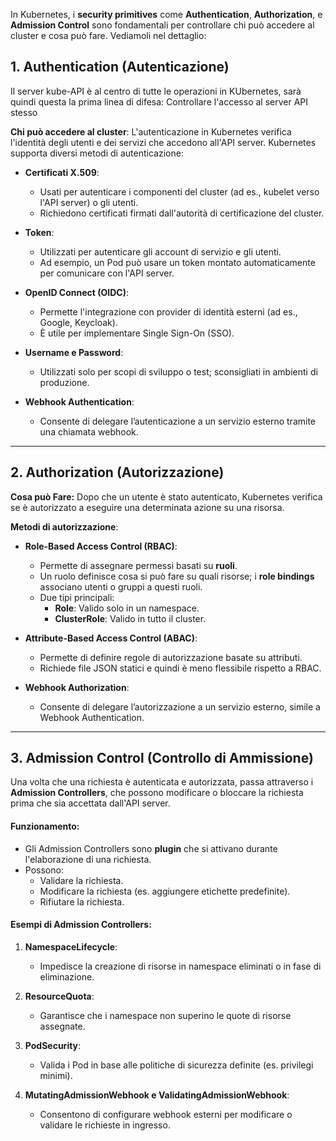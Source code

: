 In Kubernetes, i **security primitives** come **Authentication**, **Authorization**, e **Admission Control** sono fondamentali per controllare chi può accedere al cluster e cosa può fare. Vediamoli nel dettaglio:

## 1. Authentication (Autenticazione)
Il server kube-API è al centro di tutte le operazioni in KUbernetes, sarà quindi questa la prima linea di difesa: Controllare l'accesso al server API stesso

**Chi può accedere al cluster**:
L'autenticazione in Kubernetes verifica l'identità degli utenti e dei servizi che accedono all'API server. Kubernetes supporta diversi metodi di autenticazione:

- **Certificati X.509**:
    - Usati per autenticare i componenti del cluster (ad es., kubelet verso l'API server) o gli utenti.
    - Richiedono certificati firmati dall'autorità di certificazione del cluster.

- **Token**:
    - Utilizzati per autenticare gli account di servizio e gli utenti.
    - Ad esempio, un Pod può usare un token montato automaticamente per comunicare con l'API server.

- **OpenID Connect (OIDC)**:
    - Permette l'integrazione con provider di identità esterni (ad es., Google, Keycloak).
    - È utile per implementare Single Sign-On (SSO).

- **Username e Password**:
    - Utilizzati solo per scopi di sviluppo o test; sconsigliati in ambienti di produzione.

- **Webhook Authentication**:
    - Consente di delegare l’autenticazione a un servizio esterno tramite una chiamata webhook.


***

## 2. Authorization (Autorizzazione)

**Cosa può Fare:**
Dopo che un utente è stato autenticato, Kubernetes verifica se è autorizzato a eseguire una determinata azione su una risorsa.

**Metodi di autorizzazione**:

- **Role-Based Access Control (RBAC)**:
    - Permette di assegnare permessi basati su **ruoli**.
    - Un ruolo definisce cosa si può fare su quali risorse; i **role bindings** associano utenti o gruppi a questi ruoli.
    - Due tipi principali:
        - **Role**: Valido solo in un namespace.
        - **ClusterRole**: Valido in tutto il cluster.

- **Attribute-Based Access Control (ABAC)**:
    - Permette di definire regole di autorizzazione basate su attributi.
    - Richiede file JSON statici e quindi è meno flessibile rispetto a RBAC.

- **Webhook Authorization**:
    - Consente di delegare l’autorizzazione a un servizio esterno, simile a Webhook Authentication.



***
## 3. Admission Control (Controllo di Ammissione)
Una volta che una richiesta è autenticata e autorizzata, passa attraverso i **Admission Controllers**, che possono modificare o bloccare la richiesta prima che sia accettata dall'API server.

#### Funzionamento:

- Gli Admission Controllers sono **plugin** che si attivano durante l'elaborazione di una richiesta.
- Possono:
    - Validare la richiesta.
    - Modificare la richiesta (es. aggiungere etichette predefinite).
    - Rifiutare la richiesta.

#### Esempi di Admission Controllers:
1. **NamespaceLifecycle**:
    - Impedisce la creazione di risorse in namespace eliminati o in fase di eliminazione.

2. **ResourceQuota**:
    - Garantisce che i namespace non superino le quote di risorse assegnate.

3. **PodSecurity**:
    - Valida i Pod in base alle politiche di sicurezza definite (es. privilegi minimi).

4. **MutatingAdmissionWebhook e ValidatingAdmissionWebhook**:
    - Consentono di configurare webhook esterni per modificare o validare le richieste in ingresso.